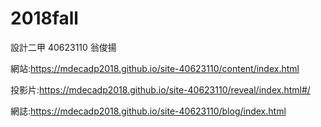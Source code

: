# 2018fall
設計二甲 40623110 翁俊揚 

網站:https://mdecadp2018.github.io/site-40623110/content/index.html

投影片:https://mdecadp2018.github.io/site-40623110/reveal/index.html#/

網誌:https://mdecadp2018.github.io/site-40623110/blog/index.html
